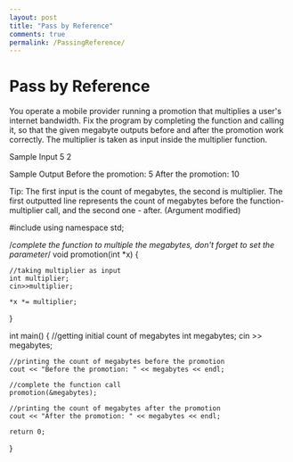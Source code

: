 ```yaml
---
layout: post
title: "Pass by Reference"
comments: true
permalink: /PassingReference/
---
```

# Pass by Reference
You operate a mobile provider running a promotion that multiplies a user's internet bandwidth.
Fix the program by completing the function and calling it, so that the given megabyte outputs before and after the promotion work correctly.
The multiplier is taken as input inside the multiplier function.

Sample Input
5
2

Sample Output
Before the promotion: 5
After the promotion: 10

Tip: The first input is the count of megabytes, the second is multiplier.
The first outputted line represents the count of megabytes before the function-multiplier call, and the second one - after.
(Argument modified)

#include <iostream>
using namespace std;

/*complete the function to multiple the megabytes,
  don't forget to set the parameter*/
void promotion(int *x) {
    
    //taking multiplier as input
    int multiplier;
    cin>>multiplier;
    
    *x *= multiplier;

}

int main() {
    //getting initial count of megabytes
    int megabytes;
    cin >> megabytes;
    
    //printing the count of megabytes before the promotion
    cout << "Before the promotion: " << megabytes << endl;
    
    //complete the function call
    promotion(&megabytes);
    
    //printing the count of megabytes after the promotion
    cout << "After the promotion: " << megabytes << endl;
    
    return 0;
}
